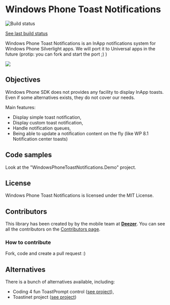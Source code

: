 Windows Phone Toast Notifications
==============================

![Build status](https://ci.appveyor.com/api/projects/status/v66r5cb7x9mn5jqw?svg=true)

[See last build status][appveyor-build]

Windows Phone Toast Notifications is an InApp notifications system for Windows Phone Silverlight apps. We will port it to Universal apps in the future (protip: you can fork and start the port ;) ) 

![](https://cloud.githubusercontent.com/assets/790974/4677348/3914b1ac-55e6-11e4-8283-61739a3c0577.png)

## Objectives

Windows Phone SDK does not provides any facility to display InApp toasts. Even if some alternatives exists,
they do not cover our needs.

Main features: 

- Display simple toast notification, 
- Display custom toast notification, 
- Handle notification queues, 
- Being able to update a notification content on the fly (like WP 8.1 Notification center toasts)

## Code samples

Look at the "WindowsPhoneToastNotifications.Demo" project.

## License

Windows Phone Toast Notifications is licensed under the MIT License.

## Contributors

This library has been created by by the mobile team at **[Deezer][deezerwww]**. 
You can see all the contributors on the [Contributors page][contributors].

### How to contribute

Fork, code and create a pull request :)

## Alternatives

There is a bunch of alternatives available, including: 

- Coding 4 fun ToastPrompt control ([see project][c4f]),
- Toastinet project ([see project][toastinet])

[release]: https://github.com/cmaneu/WindowsPhoneToastNotifications/releases
[contributors]: https://github.com/cmaneu/WindowsPhoneToastNotifications/graphs/contributors
[deezerwww]: http://www.deezer.com
[c4f]: http://coding4fun.codeplex.com/
[toastinet]: http://toastinet.codeplex.com/
[appveyor-build]: https://ci.appveyor.com/project/cmaneu/windowsphonetoastnotifications
